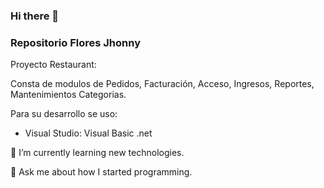 ### Hi there 👋
### Repositorio Flores Jhonny

Proyecto Restaurant: 

Consta de modulos de Pedidos, Facturación, Acceso, Ingresos, Reportes, Mantenimientos Categorias.

Para su desarrollo se uso:

- Visual Studio: Visual Basic .net

🌱 I’m currently learning new technologies.

💬 Ask me about how I started programming.
